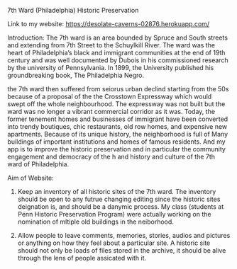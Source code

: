 7th Ward (Philadelphia) Historic Preservation

Link to my website: https://desolate-caverns-02876.herokuapp.com/

Introduction: 
The 7th ward is an area bounded by Spruce and South streets and extending from 7th Street to the Schuylkill River. The ward was the heart of Philadelphia’s black and immigrant communities at the end of 19th century and was well documented by Dubois in his commissioned research by the university of Pennsylvania. In 1899, the University published his groundbreaking book, The Philadelphia Negro. 

the 7th ward then suffered from seiorus urban declind starting from the 50s because of a proposal of the the Crosstown Expressway which would swept off the whole neighbourhood. The expressway was not built but the ward was no longer a vibrant commercial corridor as it was. Today, the former tenement homes and businesses of immigrant have been converted into trendy boutiques, chic restaurants, old row homes, and expensive new apartments. Because of its unique history, the neighborhood is full of Many buildings of important institutions and homes of famous residents. And my app is to improve the historic preservation and in particular the community engagement and democracy of the h and history and culture of the 7th ward of Philadelphia. 

Aim of Website:
1. Keep an inventory of all historic sites of the 7th ward. The inventory should be open to any futrue changing editing since the historic sites deignation is, and should be a danymic process. My class (students at Penn Historic Preservation Program) were actually working on the nomination of mltiple old buildings in the neiborhood.

2. Allow people to leave comments, memories, stories, audios and pictures or anything on how they feel about a particular site. A historic site should not only be loads of files stored in the archive, it should be alive through the lens of people assicated with it.
